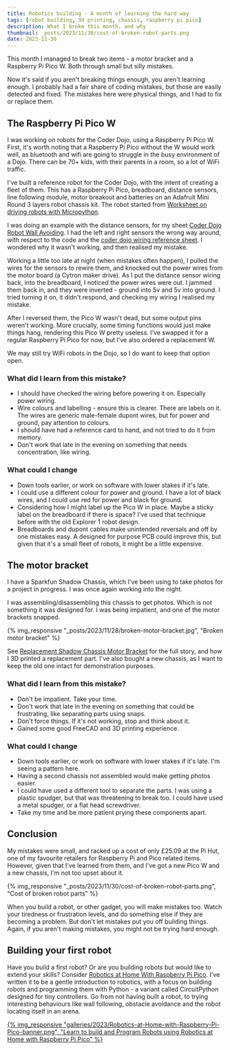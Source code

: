 ```yaml
---
title: Robotics building - A month of learning the hard way
tags: [robot building, 3d printing, chassis, raspberry pi pico]
description: What I broke this month, and why
thumbnail: _posts/2023/11/30/cost-of-broken-robot-parts.png
date: 2023-11-30
---
```

This month I managed to break two items - a motor bracket and a Raspberry Pi Pico W.
Both through small but silly mistakes.

Now it's said if you aren't breaking things enough, you aren't learning enough.
I probably had a fair share of coding mistakes, but those are easily detected and fixed.
The mistakes here were physical things, and I had to fix or replace them.

## The Raspberry Pi Pico W

I was working on robots for the Coder Dojo, using a Raspberry Pi Pico W. First, it's worth noting that a Raspberry Pi Pico without the W would work well, as bluetooth and wifi are going to struggle in the busy environment of a Dojo.
There can be 70+ kids, with their parents in a room, so a lot of WiFi traffic.

I've built a reference robot for the Coder Dojo, with the intent of creating a fleet of them.
This has a Raspberry Pi Pico, breadboard, distance sensors, line following module, motor breakout and batteries on an Adafruit Mini Round 3 layers robot chassis kit.
The robot started from [Worksheet on driving robots with Micropython](/2023/09/07/worksheet-on-driving-robots-with-micropython).

I was doing an example with the distance sensors, for my sheet [Coder Dojo Robot Wall Avoiding](/2023/11/22/coder-dojo-robot-wall-avoiding).
I had the left and right sensors the wrong way around, with respect to the code and the [coder dojo wiring reference sheet](/2023/08/15/adapting-pinouts-for-robot-worksheets).
I wondered why it wasn't working, and then realised my mistake.

Working a little too late at night (when mistakes often happen), I pulled the wires for the sensors to rewire them, and knocked out the power wires from the motor board (a Cytron maker drive).
As I put the distance sensor wiring back, into the breadboard, I noticed the power wires were out.
I jammed them back in, and they were inverted - ground into 5v and 5v into ground.
I tried turning it on, it didn't respond, and checking my wiring I realised my mistake.

After I reversed them, the Pico W wasn't dead, but some output pins weren't working.
More crucially, some timing functions would just make things hang, rendering this Pico W pretty useless.
I've swapped it for a regular Raspberry Pi Pico for now, but I've also ordered a replacement W.

We may still try WiFi robots in the Dojo, so I do want to keep that option open.

### What did I learn from this mistake?

- I should have checked the wiring before powering it on. Especially power wiring.
- Wire colours and labelling - ensure this is clearer. There are labels on it. The wires are generic male-female dupont wires, but for power and ground, pay attention to colours.
- I should have had a reference card to hand, and not tried to do it from memory.
- Don't work that late in the evening on something that needs concentration, like wiring.

### What could I change

- Down tools earlier, or work on software with lower stakes if it's late.
- I could use a different colour for power and ground. I have a lot of black wires, and I could use red for power and black for ground.
- Considering how I might label up the Pico W in place. Maybe a sticky label on the breadboard if there is space? I've used that technique before with the old Explorer 1 robot design.
- Breadboards and dupont cables make unintended reversals and off by one mistakes easy. A designed for purpose PCB could improve this, but given that it's a small fleet of robots, it might be a little expensive.

## The motor bracket

I have a Sparkfun Shadow Chassis, which I've been using to take photos for a project in progress.
I was once again working into the night.

I was assembling/disassembling this chassis to get photos.
Which is not something it was designed for.
I was being impatient, and one of the motor brackets snapped.

{% img_responsive "_posts/2023/11/28/broken-motor-bracket.jpg", "Broken motor bracket" %}

See [Replacement Shadow Chassis Motor Bracket](/2023/11/28/replacement-shadow-chassis-motor-bracket) for the full story, and how I 3D printed a replacement part.
I've also bought a new chassis, as I want to keep the old one intact for demonstration purposes.

### What did I learn from this mistake?

- Don't be impatient. Take your time.
- Don't work that late in the evening on something that could be frustrating, like separating parts using snaps.
- Don't force things. If it's not working, stop and think about it.
- Gained some good FreeCAD and 3D printing experience.

### What could I change

- Down tools earlier, or work on software with lower stakes if it's late. I'm seeing a pattern here.
- Having a second chassis not assembled would make getting photos easier.
- I could have used a different tool to separate the parts. I was using a plastic spudger, but that was threatening to break too. I could have used a metal spudger, or a flat head screwdriver.
- Take my time and be more patient prying these components apart.

## Conclusion

My mistakes were small, and racked up a cost of only £25.09 at the Pi Hut, one of my favourite retailers for Raspberry Pi and Pico related items.
However, given that I've learned from them, and I've got a new Pico W and a new chassis, I'm not too upset about it.

{% img_responsive "_posts/2023/11/30/cost-of-broken-robot-parts.png", "Cost of broken robot parts" %}

When you build a robot, or other gadget, you will make mistakes too.
Watch your tiredness or frustration levels, and do something else if they are becoming a problem.
But don't let mistakes put you off building things.
Again, if you aren't making mistakes, you might not be trying hard enough.

## Building your first robot

Have you build a first robot?
Or are you building robots but would like to extend your skills?
Consider [Robotics at Home With Raspberry Pi Pico](https://packt.link/5swS2).
I've written it to be a gentle introduction to robotics, with a focus on building robots and programming them with Python - a variant called CircuitPython designed for tiny controllers.
Go from not having built a robot, to trying interesting behaviours like wall following, obstacle avoidance and the robot locating itself in an arena.

<a href="https://packt.link/5swS2" title="Learn to build and Program Robots using Robotics at Home with Raspberry Pi Pico">{% img_responsive "galleries/2023/Robotics-at-Home-with-Raspberry-Pi-Pico-banner.png", "Learn to build and Program Robots using Robotics at Home with Raspberry Pi Pico" %}</a>
